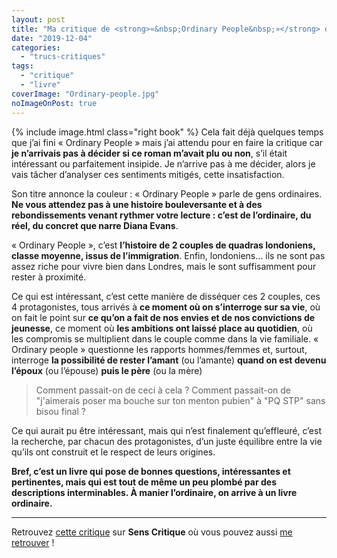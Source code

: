 ```yaml
---
layout: post
title: "Ma critique de <strong>«&nbsp;Ordinary People&nbsp;»</strong> de <em>Diana Evans</em>"
date: "2019-12-04"
categories: 
  - "trucs-critiques"
tags: 
  - "critique"
  - "livre"
coverImage: "Ordinary-people.jpg"
noImageOnPost: true
---
```


{% include image.html class="right book" %}
Cela fait déjà quelques temps que j’ai fini « Ordinary People » mais j’ai attendu pour en faire la critique car **je n’arrivais pas à décider si ce roman m’avait plu ou non**, s’il était intéressant ou parfaitement insipide. Je n’arrive pas à me décider, alors je vais tâcher d’analyser ces sentiments mitigés, cette insatisfaction.

Son titre annonce la couleur : « Ordinary People » parle de gens ordinaires. **Ne vous attendez pas à une histoire bouleversante et à des rebondissements venant rythmer votre lecture : c’est de l’ordinaire, du réel, du concret que narre Diana Evans**.

« Ordinary People », c’est **l’histoire de 2 couples de quadras londoniens, classe moyenne, issus de l’immigration**. Enfin, londoniens… ils ne sont pas assez riche pour vivre bien dans Londres, mais le sont suffisamment pour rester à proximité.

Ce qui est intéressant, c’est cette manière de disséquer ces 2 couples, ces 4 protagonistes, tous arrivés à **ce moment où on s’interroge sur sa vie**, où on fait le point sur **ce qu’on a fait de nos envies et de nos convictions de jeunesse**, ce moment où **les ambitions ont laissé place au quotidien**, où les compromis se multiplient dans le couple comme dans la vie familiale. « Ordinary people » questionne les rapports hommes/femmes et, surtout, interroge **la possibilité de rester l’amant** (ou l’amante) **quand on est devenu l’époux** (ou l’épouse) **puis le père** (ou la mère)

<blockquote class="citation">Comment passait-on de ceci à cela&nbsp;? Comment passait-on de "j'aimerais poser ma bouche sur ton menton pubien" à "<abbr>PQ</abbr> <abbr>STP</abbr>" sans bisou final&nbsp;?</blockquote>

Ce qui aurait pu être intéressant, mais qui n’est finalement qu’effleuré, c’est la recherche, par chacun des protagonistes, d’un juste équilibre entre la vie qu’ils ont construit et le respect de leurs origines.

**Bref, c’est un livre qui pose de bonnes questions, intéressantes et pertinentes, mais qui est tout de même un peu plombé par des descriptions interminables. À manier l’ordinaire, on arrive à un livre ordinaire.**

* * *

Retrouvez [cette critique]( https://www.senscritique.com/livre/Ordinary_people/critique/207585303) sur **Sens Critique** où vous pouvez aussi [me retrouver](http://www.senscritique.com/Arnaud_Malon) !

